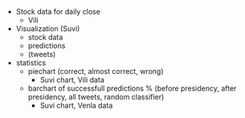 
- Stock data for daily close
	- Vili
- Visualization (Suvi)
	- stock data
	- predictions
	- (tweets)
- statistics
	- piechart (correct, almost correct, wrong)
		- Suvi chart, Vili data
	- barchart of successfull predictions % (before presidency, after presidency, all tweets, random classifier)
		- Suvi chart, Venla data
